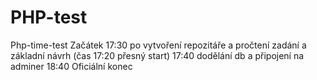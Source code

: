 # PHP-test
Php-time-test
Začátek 17:30 po vytvoření repozitáře a pročtení zadání a základní návrh (čas 17:20 přesný start)
17:40 dodělání db a připojení na adminer
18:40 Oficiální konec
